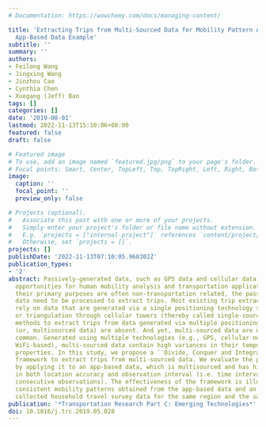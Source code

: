 ```yaml
---
# Documentation: https://wowchemy.com/docs/managing-content/

title: 'Extracting Trips from Multi-Sourced Data for Mobility Pattern Analysis: An
  App-Based Data Example'
subtitle: ''
summary: ''
authors:
- Feilong Wang
- Jingxing Wang
- Jinzhou Cao
- Cynthia Chen
- Xuegang (Jeff) Ban
tags: []
categories: []
date: '2019-08-01'
lastmod: 2022-11-13T15:10:06+08:00
featured: false
draft: false

# Featured image
# To use, add an image named `featured.jpg/png` to your page's folder.
# Focal points: Smart, Center, TopLeft, Top, TopRight, Left, Right, BottomLeft, Bottom, BottomRight.
image:
  caption: ''
  focal_point: ''
  preview_only: false

# Projects (optional).
#   Associate this post with one or more of your projects.
#   Simply enter your project's folder or file name without extension.
#   E.g. `projects = ["internal-project"]` references `content/project/deep-learning/index.md`.
#   Otherwise, set `projects = []`.
projects: []
publishDate: '2022-11-13T07:10:05.968302Z'
publication_types:
- '2'
abstract: Passively-generated data, such as GPS data and cellular data, bring tremendous
  opportunities for human mobility analysis and transportation applications. Since
  their primary purposes are often non-transportation related, the passively-generated
  data need to be processed to extract trips. Most existing trip extraction methods
  rely on data that are generated via a single positioning technology such as GPS
  or triangulation through cellular towers (thereby called single-sourced data), and
  methods to extract trips from data generated via multiple positioning technologies
  (or, multisourced data) are absent. And yet, multi-sourced data are now increasingly
  common. Generated using multiple technologies (e.g., GPS, cellular network- and
  WiFi-based), multi-sourced data contain high variances in their temporal and spatial
  properties. In this study, we propose a ``Divide, Conquer and Integrate'' (DCI)
  framework to extract trips from multi-sourced data. We evaluate the proposed framework
  by applying it to an app-based data, which is multisourced and has high variances
  in both location accuracy and observation interval (i.e. time interval between two
  consecutive observations). The effectiveness of the framework is illustrated by
  consistent mobility patterns obtained from the app-based data and an externally
  collected household travel survey data for the same region and the same period.
publication: '*Transportation Research Part C: Emerging Technologies*'
doi: 10.1016/j.trc.2019.05.028
---
```

